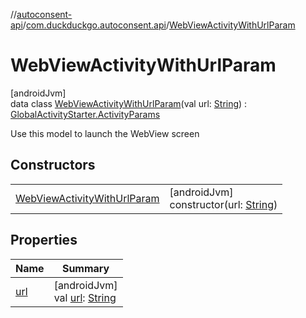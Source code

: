 //[autoconsent-api](../../../index.md)/[com.duckduckgo.autoconsent.api](../index.md)/[WebViewActivityWithUrlParam](index.md)

# WebViewActivityWithUrlParam

[androidJvm]\
data class [WebViewActivityWithUrlParam](index.md)(val url: [String](https://kotlinlang.org/api/latest/jvm/stdlib/kotlin/-string/index.html)) : [GlobalActivityStarter.ActivityParams](../../../../navigation-api/navigation-api/com.duckduckgo.navigation.api/-global-activity-starter/-activity-params/index.md)

Use this model to launch the WebView screen

## Constructors

| | |
|---|---|
| [WebViewActivityWithUrlParam](-web-view-activity-with-url-param.md) | [androidJvm]<br>constructor(url: [String](https://kotlinlang.org/api/latest/jvm/stdlib/kotlin/-string/index.html)) |

## Properties

| Name | Summary |
|---|---|
| [url](url.md) | [androidJvm]<br>val [url](url.md): [String](https://kotlinlang.org/api/latest/jvm/stdlib/kotlin/-string/index.html) |

